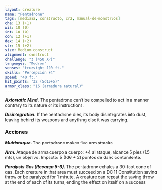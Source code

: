```yaml
---
layout: creature
name: "Pentadrone"
tags: [mediana, constructo, cr2, manual-de-monstruos]
cha: 13 (+1)
wis: 10 (0)
int: 10 (0)
con: 12 (+1)
dex: 14 (+2)
str: 15 (+2)
size: Medium construct
alignment: construct
challenge: "2 (450 XP)"
languages: "Modron"
senses: "truesight 120 ft."
skills: "Percepción +4"
speed: "40 ft."
hit_points: "32 (5d10+5)"
armor_class: "16 (armadura natural)"
---
```


***Axiomatic Mind.*** The pentadrone can't be compelled to act in a manner contrary to its nature or its instructions.

***Disintegration.*** If the pentadrone dies, its body disintegrates into dust, leaving behind its weapons and anything else it was carrying.

### Acciones

***Multiataque.*** The pentadrone makes five arm attacks.

***Arm.*** Ataque de arma cuerpo a cuerpo: +4 al ataque, alcance 5 pies (1.5 mts), un objetivo. Impacto: 5 (1d6 + 2) puntos de daño contundente.

***Paralysis Gas (Recarga 5-6).*** The pentadrone exhales a 30-foot cone of gas. Each creature in that area must succeed on a DC 11 Constitution saving throw or be paralyzed for 1 minute. A creature can repeat the saving throw at the end of each of its turns, ending the effect on itself on a success.